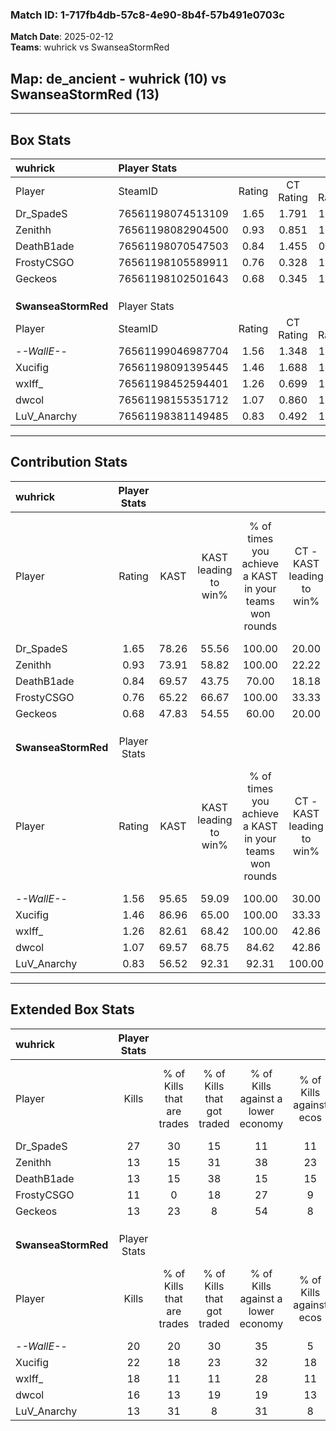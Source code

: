 ### Match ID: 1-717fb4db-57c8-4e90-8b4f-57b491e0703c  
**Match Date**: 2025-02-12  
**Teams**: wuhrick vs SwanseaStormRed  

## **Map**: de_ancient - wuhrick (10) vs SwanseaStormRed (13)  
---  

## Box Stats  

| **wuhrick**         | Player Stats      |        |           |          |       |       |       |         |        |      |     |
| :- | :- | :-: | :-: | :-: | :-: | :-: | :-: | :-: | :-: | :-: | :-: |
| Player              | SteamID           | Rating | CT Rating | T Rating | KAST  |  ADR  | Kills | Assists | Deaths | K/D  | HS% |
| Dr_SpadeS           | 76561198074513109 |  1.65  |   1.791   |  1.572   | 78.26 | 108.8 |  27   |    0    |   15   | 1.80 | 66  |
| Zenithh             | 76561198082904500 |  0.93  |   0.851   |  1.306   | 73.91 | 70.9  |  13   |    7    |   18   | 0.72 | 61  |
| DeathB1ade          | 76561198070547503 |  0.84  |   1.455   |  0.408   | 69.57 | 70.7  |  13   |    4    |   20   | 0.65 | 30  |
| FrostyCSGO          | 76561198105589911 |  0.76  |   0.328   |  1.320   | 65.22 | 56.5  |  11   |    4    |   17   | 0.65 | 72  |
| Geckeos             | 76561198102501643 |  0.68  |   0.345   |  1.146   | 47.83 | 61.9  |  13   |    5    |   19   | 0.68 | 38  |
|                     |                   |        |           |          |       |       |       |         |        |      |     |
|                     |                   |        |           |          |       |       |       |         |        |      |     |
|                     |                   |        |           |          |       |       |       |         |        |      |     |
| **SwanseaStormRed** | Player Stats      |        |           |          |       |       |       |         |        |      |     |
| Player              | SteamID           | Rating | CT Rating | T Rating | KAST  |  ADR  | Kills | Assists | Deaths | K/D  | HS% |
| -_-WallE-_-         | 76561199046987704 |  1.56  |   1.348   |  1.882   | 95.65 | 94.2  |  20   |    5    |   12   | 1.67 | 50  |
| Xucifig             | 76561198091395445 |  1.46  |   1.688   |  1.422   | 86.96 | 79.7  |  22   |    6    |   15   | 1.47 | 54  |
| wxlff_              | 76561198452594401 |  1.26  |   0.699   |  1.864   | 82.61 | 79.2  |  18   |    3    |   15   | 1.20 | 44  |
| dwcol               | 76561198155351712 |  1.07  |   0.860   |  1.396   | 69.57 | 83.6  |  16   |    6    |   17   | 0.94 | 43  |
| LuV_Anarchy         | 76561198381149485 |  0.83  |   0.492   |  1.327   | 56.52 | 83.7  |  13   |    4    |   18   | 0.72 | 38  |
---  

## Contribution Stats  

| **wuhrick**         | Player Stats |       |                      |                                                        |                           |                                                             |                          |                                                            |
| :- | :-: | :-: | :-: | :-: | :-: | :-: | :-: | :-: |
| Player              |    Rating    | KAST  | KAST leading to win% | % of times you achieve a KAST in your teams won rounds | CT - KAST leading to win% | CT - % of times you achieve a KAST in your teams won rounds | T - KAST leading to win% | T - % of times you achieve a KAST in your teams won rounds |
| Dr_SpadeS           |     1.65     | 78.26 |        55.56         |                         100.00                         |           20.00           |                           100.00                            |          100.00          |                           100.00                           |
| Zenithh             |     0.93     | 73.91 |        58.82         |                         100.00                         |           22.22           |                           100.00                            |          100.00          |                           100.00                           |
| DeathB1ade          |     0.84     | 69.57 |        43.75         |                         70.00                          |           18.18           |                           100.00                            |          100.00          |                           62.50                            |
| FrostyCSGO          |     0.76     | 65.22 |        66.67         |                         100.00                         |           33.33           |                           100.00                            |          88.89           |                           100.00                           |
| Geckeos             |     0.68     | 47.83 |        54.55         |                         60.00                          |           20.00           |                            50.00                            |          83.33           |                           62.50                            |
|                     |              |       |                      |                                                        |                           |                                                             |                          |                                                            |
|                     |              |       |                      |                                                        |                           |                                                             |                          |                                                            |
|                     |              |       |                      |                                                        |                           |                                                             |                          |                                                            |
| **SwanseaStormRed** | Player Stats |       |                      |                                                        |                           |                                                             |                          |                                                            |
| Player              |    Rating    | KAST  | KAST leading to win% | % of times you achieve a KAST in your teams won rounds | CT - KAST leading to win% | CT - % of times you achieve a KAST in your teams won rounds | T - KAST leading to win% | T - % of times you achieve a KAST in your teams won rounds |
| -_-WallE-_-         |     1.56     | 95.65 |        59.09         |                         100.00                         |           30.00           |                           100.00                            |          83.33           |                           100.00                           |
| Xucifig             |     1.46     | 86.96 |        65.00         |                         100.00                         |           33.33           |                           100.00                            |          90.91           |                           100.00                           |
| wxlff_              |     1.26     | 82.61 |        68.42         |                         100.00                         |           42.86           |                           100.00                            |          83.33           |                           100.00                           |
| dwcol               |     1.07     | 69.57 |        68.75         |                         84.62                          |           42.86           |                           100.00                            |          88.89           |                           80.00                            |
| LuV_Anarchy         |     0.83     | 56.52 |        92.31         |                         92.31                          |          100.00           |                           100.00                            |          90.00           |                           90.00                            |
---  

## Extended Box Stats  

| **wuhrick**         | Player Stats |                            |                            |                                    |                         |                              |                                 |        |                             |                                     |                          |                               |                            |
| :- | :-: | :-: | :-: | :-: | :-: | :-: | :-: | :-: | :-: | :-: | :-: | :-: | :-: |
| Player              |    Kills     | % of Kills that are trades | % of Kills that got traded | % of Kills against a lower economy | % of Kills against ecos | % of Kills that are flawless | % of Kills that are close duels | Deaths | % of Deaths that get traded | % of Deaths against a lower economy | % of Deaths against ecos | % of Deaths that are flawless | % of Deaths that are close |
| Dr_SpadeS           |      27      |             30             |             15             |                 11                 |           11            |              70              |                4                |   15   |             13              |                 20                  |            0             |              73               |             7              |
| Zenithh             |      13      |             15             |             31             |                 38                 |           23            |              54              |                0                |   18   |             33              |                 17                  |            0             |              50               |             11             |
| DeathB1ade          |      13      |             15             |             38             |                 15                 |           15            |              46              |               23                |   20   |             25              |                 15                  |            0             |              55               |             5              |
| FrostyCSGO          |      11      |             0              |             18             |                 27                 |            9            |              73              |                9                |   17   |             12              |                 12                  |            0             |              59               |             12             |
| Geckeos             |      13      |             23             |             8              |                 54                 |            8            |              69              |                0                |   19   |             11              |                 11                  |            5             |              58               |             11             |
|                     |              |                            |                            |                                    |                         |                              |                                 |        |                             |                                     |                          |                               |                            |
|                     |              |                            |                            |                                    |                         |                              |                                 |        |                             |                                     |                          |                               |                            |
|                     |              |                            |                            |                                    |                         |                              |                                 |        |                             |                                     |                          |                               |                            |
| **SwanseaStormRed** | Player Stats |                            |                            |                                    |                         |                              |                                 |        |                             |                                     |                          |                               |                            |
| Player              |    Kills     | % of Kills that are trades | % of Kills that got traded | % of Kills against a lower economy | % of Kills against ecos | % of Kills that are flawless | % of Kills that are close duels | Deaths | % of Deaths that get traded | % of Deaths against a lower economy | % of Deaths against ecos | % of Deaths that are flawless | % of Deaths that are close |
| -_-WallE-_-         |      20      |             20             |             30             |                 35                 |            5            |              70              |                0                |   12   |             25              |                 25                  |            8             |              50               |             0              |
| Xucifig             |      22      |             18             |             23             |                 32                 |           18            |              59              |               18                |   15   |             27              |                 33                  |            13            |              60               |             7              |
| wxlff_              |      18      |             11             |             11             |                 28                 |           11            |              61              |                6                |   15   |             13              |                 33                  |            0             |              73               |             7              |
| dwcol               |      16      |             13             |             19             |                 19                 |           13            |              38              |               13                |   17   |             18              |                 29                  |            6             |              76               |             6              |
| LuV_Anarchy         |      13      |             31             |             8              |                 31                 |            8            |              54              |                8                |   18   |             22              |                 28                  |            6             |              56               |             11             |
